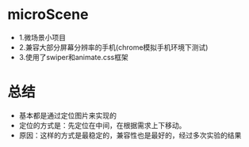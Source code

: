 # microScene
* 1.微场景小项目
* 2.兼容大部分屏幕分辨率的手机(chrome模拟手机环境下测试)
* 3.使用了swiper和animate.css框架

# 总结
* 基本都是通过定位图片来实现的
* 定位的方式是：先定位在中间，在根据需求上下移动。
* 原因：这样的方式是最稳定的，兼容性也是最好的，经过多次实验的结果
